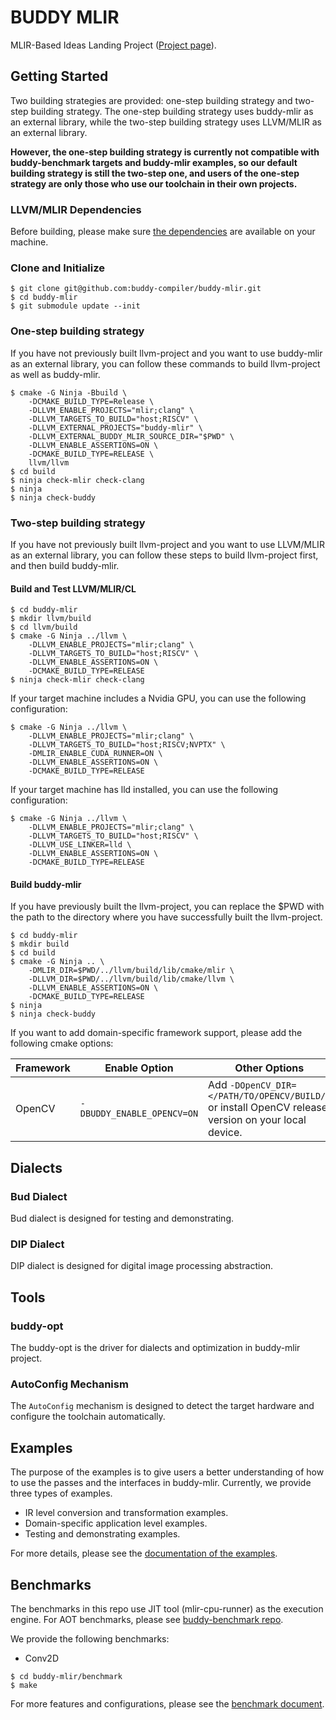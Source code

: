# BUDDY MLIR

MLIR-Based Ideas Landing Project ([Project page](https://buddy-compiler.github.io/)).

## Getting Started

Two building strategies are provided: one-step building strategy and two-step building strategy. The one-step building strategy uses buddy-mlir as an external library, while the two-step building strategy uses LLVM/MLIR as an external library. 

**However, the one-step building strategy is currently not compatible with buddy-benchmark targets and buddy-mlir examples, so our default building strategy is still the two-step one, and users of the one-step strategy are only those who use our toolchain in their own projects.**

### LLVM/MLIR Dependencies

Before building, please make sure [the dependencies](https://llvm.org/docs/GettingStarted.html#requirements) are available
on your machine.

### Clone and Initialize

```
$ git clone git@github.com:buddy-compiler/buddy-mlir.git
$ cd buddy-mlir
$ git submodule update --init
```

### One-step building strategy

If you have not previously built llvm-project and you want to use buddy-mlir as an external library, you can follow these commands to build llvm-project as well as buddy-mlir.

```
$ cmake -G Ninja -Bbuild \
    -DCMAKE_BUILD_TYPE=Release \
    -DLLVM_ENABLE_PROJECTS="mlir;clang" \
    -DLLVM_TARGETS_TO_BUILD="host;RISCV" \
    -DLLVM_EXTERNAL_PROJECTS="buddy-mlir" \
    -DLLVM_EXTERNAL_BUDDY_MLIR_SOURCE_DIR="$PWD" \
    -DLLVM_ENABLE_ASSERTIONS=ON \
    -DCMAKE_BUILD_TYPE=RELEASE \
    llvm/llvm
$ cd build
$ ninja check-mlir check-clang
$ ninja
$ ninja check-buddy
```

### Two-step building strategy

If you have not previously built llvm-project and you want to use LLVM/MLIR as an external library, you can follow these steps to build llvm-project first, and then build buddy-mlir.

#### Build and Test LLVM/MLIR/CL

```
$ cd buddy-mlir
$ mkdir llvm/build
$ cd llvm/build
$ cmake -G Ninja ../llvm \
    -DLLVM_ENABLE_PROJECTS="mlir;clang" \
    -DLLVM_TARGETS_TO_BUILD="host;RISCV" \
    -DLLVM_ENABLE_ASSERTIONS=ON \
    -DCMAKE_BUILD_TYPE=RELEASE
$ ninja check-mlir check-clang
```

If your target machine includes a Nvidia GPU, you can use the following configuration:

```
$ cmake -G Ninja ../llvm \
    -DLLVM_ENABLE_PROJECTS="mlir;clang" \
    -DLLVM_TARGETS_TO_BUILD="host;RISCV;NVPTX" \
    -DMLIR_ENABLE_CUDA_RUNNER=ON \
    -DLLVM_ENABLE_ASSERTIONS=ON \
    -DCMAKE_BUILD_TYPE=RELEASE
```

If your target machine has lld installed, you can use the following configuration:

```
$ cmake -G Ninja ../llvm \
    -DLLVM_ENABLE_PROJECTS="mlir;clang" \
    -DLLVM_TARGETS_TO_BUILD="host;RISCV" \
    -DLLVM_USE_LINKER=lld \
    -DLLVM_ENABLE_ASSERTIONS=ON \
    -DCMAKE_BUILD_TYPE=RELEASE
```

#### Build buddy-mlir

If you have previously built the llvm-project, you can replace the $PWD with the path to the directory where you have successfully built the llvm-project.

```
$ cd buddy-mlir
$ mkdir build
$ cd build
$ cmake -G Ninja .. \
    -DMLIR_DIR=$PWD/../llvm/build/lib/cmake/mlir \
    -DLLVM_DIR=$PWD/../llvm/build/lib/cmake/llvm \
    -DLLVM_ENABLE_ASSERTIONS=ON \
    -DCMAKE_BUILD_TYPE=RELEASE
$ ninja
$ ninja check-buddy
```

If you want to add domain-specific framework support, please add the following cmake options:

| Framework  | Enable Option | Other Options |
| -------------- | ------------- | ------------- |
| OpenCV  | `-DBUDDY_ENABLE_OPENCV=ON`  | Add `-DOpenCV_DIR=</PATH/TO/OPENCV/BUILD/>` or install OpenCV release version on your local device. |

## Dialects

### Bud Dialect

Bud dialect is designed for testing and demonstrating.

### DIP Dialect

DIP dialect is designed for digital image processing abstraction.

## Tools

### buddy-opt

The buddy-opt is the driver for dialects and optimization in buddy-mlir project. 

### AutoConfig Mechanism

The `AutoConfig` mechanism is designed to detect the target hardware and configure the toolchain automatically.

## Examples

The purpose of the examples is to give users a better understanding of how to use the passes and the interfaces in buddy-mlir. Currently, we provide three types of examples.

- IR level conversion and transformation examples.
- Domain-specific application level examples.
- Testing and demonstrating examples.

For more details, please see the [documentation of the examples](./examples/README.md).

## Benchmarks

The benchmarks in this repo use JIT tool (mlir-cpu-runner) as the execution engine.
For AOT benchmarks, please see [buddy-benchmark repo](https://github.com/buddy-compiler/buddy-benchmark).

We provide the following benchmarks:

- Conv2D

```
$ cd buddy-mlir/benchmark
$ make
```

For more features and configurations, please see the [benchmark document](./benchmark/README.md).
